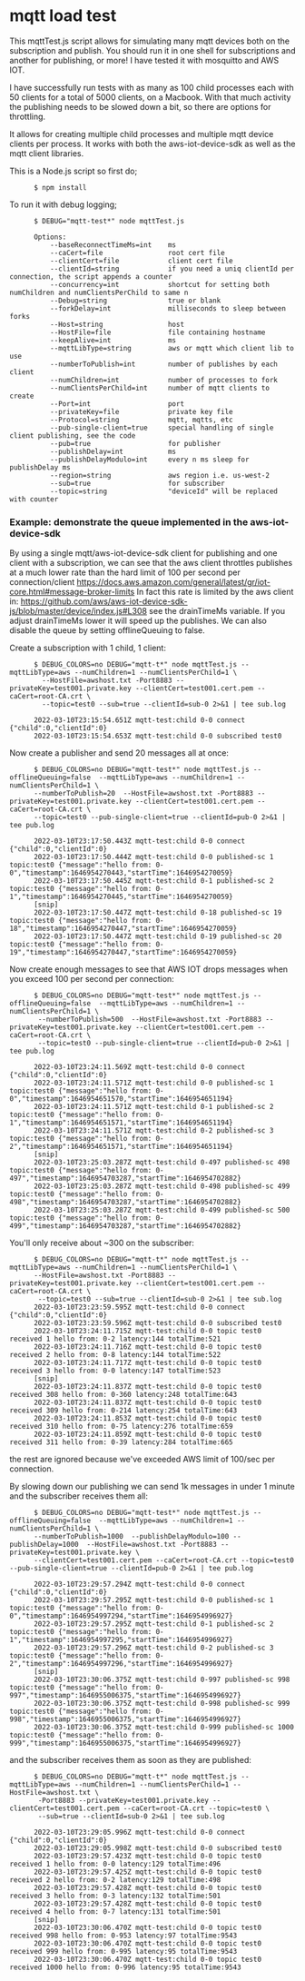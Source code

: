 
# mqtt load test

This mqttTest.js script allows for simulating many mqtt devices both on the subscription and publish. You should run it in one shell for subscriptions and another for publishing, or more! I have tested it with mosquitto and AWS IOT.

I have successfully run tests with as many as 100 child processes each with 50 clients for a total of 5000 clients, on a Macbook. With that much activity the publishing needs to be slowed down a bit, so there are options for throttling.

It allows for creating multiple child processes and multiple mqtt device clients per process. It works with both the aws-iot-device-sdk as well as the mqtt client libraries.

This is a Node.js script so first do;

```
      $ npm install
```


To run it with debug logging;

```
      $ DEBUG="mqtt-test*" node mqttTest.js

      Options:
          --baseReconnectTimeMs=int    ms
          --caCert=file                root cert file
          --clientCert=file            client cert file
          --clientId=string            if you need a uniq clientId per connection, the script appends a counter
          --concurrency=int            shortcut for setting both numChildren and numClientsPerChild to same n
          --Debug=string               true or blank
          --forkDelay=int              milliseconds to sleep between forks
          --Host=string                host
          --HostFile=file              file containing hostname
          --keepAlive=int              ms
          --mqttLibType=string         aws or mqtt which client lib to use
          --numberToPublish=int        number of publishes by each client
          --numChildren=int            number of processes to fork
          --numClientsPerChild=int     number of mqtt clients to create
          --Port=int                   port
          --privateKey=file            private key file
          --Protocol=string            mqtt, mqtts, etc
          --pub-single-client=true     special handling of single client publishing, see the code
          --pub=true                   for publisher
          --publishDelay=int           ms
          --publishDelayModulo=int     every n ms sleep for publishDelay ms
          --region=string              aws region i.e. us-west-2
          --sub=true                   for subscriber
          --topic=string               "deviceId" will be replaced with counter
```

### Example: demonstrate the queue implemented in the aws-iot-device-sdk

By using a single mqtt/aws-iot-device-sdk client for publishing and one client with a subscription, we can see that the aws client throttles publishes at a much lower rate than the hard limit of 100 per second per connection/client https://docs.aws.amazon.com/general/latest/gr/iot-core.html#message-broker-limits In fact this rate is limited by the aws client in: https://github.com/aws/aws-iot-device-sdk-js/blob/master/device/index.js#L308 see the drainTimeMs variable. If you adjust drainTimeMs lower it will speed up the publishes. We can also disable the queue by setting offlineQueuing to false.

Create a subscription with 1 child, 1 client:

```
      $ DEBUG_COLORS=no DEBUG="mqtt-t*" node mqttTest.js --mqttLibType=aws --numChildren=1 --numClientsPerChild=1 \
        --HostFile=awshost.txt -Port8883 --privateKey=test001.private.key --clientCert=test001.cert.pem --caCert=root-CA.crt \
        --topic=test0 --sub=true --clientId=sub-0 2>&1 | tee sub.log

      2022-03-10T23:15:54.651Z mqtt-test:child 0-0 connect {"child":0,"clientId":0}
      2022-03-10T23:15:54.653Z mqtt-test:child 0-0 subscribed test0
```
Now create a publisher and send 20 messages all at once:
```
      $ DEBUG_COLORS=no DEBUG="mqtt-test*" node mqttTest.js --offlineQueuing=false  --mqttLibType=aws --numChildren=1 --numClientsPerChild=1 \
      --numberToPublish=20  --HostFile=awshost.txt -Port8883 --privateKey=test001.private.key --clientCert=test001.cert.pem --caCert=root-CA.crt \
      --topic=test0 --pub-single-client=true --clientId=pub-0 2>&1 | tee pub.log

      2022-03-10T23:17:50.443Z mqtt-test:child 0-0 connect {"child":0,"clientId":0}
      2022-03-10T23:17:50.444Z mqtt-test:child 0-0 published-sc 1 topic:test0 {"message":"hello from: 0-0","timestamp":1646954270443,"startTime":1646954270059}
      2022-03-10T23:17:50.445Z mqtt-test:child 0-1 published-sc 2 topic:test0 {"message":"hello from: 0-1","timestamp":1646954270445,"startTime":1646954270059}
      [snip]
      2022-03-10T23:17:50.447Z mqtt-test:child 0-18 published-sc 19 topic:test0 {"message":"hello from: 0-18","timestamp":1646954270447,"startTime":1646954270059}
      2022-03-10T23:17:50.447Z mqtt-test:child 0-19 published-sc 20 topic:test0 {"message":"hello from: 0-19","timestamp":1646954270447,"startTime":1646954270059}
```
Now create enough messages to see that AWS IOT drops messages when you exceed 100 per second per connection:
```
      $ DEBUG_COLORS=no DEBUG="mqtt-test*" node mqttTest.js --offlineQueuing=false  --mqttLibType=aws --numChildren=1 --numClientsPerChild=1 \
       --numberToPublish=500  --HostFile=awshost.txt -Port8883 --privateKey=test001.private.key --clientCert=test001.cert.pem --caCert=root-CA.crt \
       --topic=test0 --pub-single-client=true --clientId=pub-0 2>&1 | tee pub.log

      2022-03-10T23:24:11.569Z mqtt-test:child 0-0 connect {"child":0,"clientId":0}
      2022-03-10T23:24:11.571Z mqtt-test:child 0-0 published-sc 1 topic:test0 {"message":"hello from: 0-0","timestamp":1646954651570,"startTime":1646954651194}
      2022-03-10T23:24:11.571Z mqtt-test:child 0-1 published-sc 2 topic:test0 {"message":"hello from: 0-1","timestamp":1646954651571,"startTime":1646954651194}
      2022-03-10T23:24:11.571Z mqtt-test:child 0-2 published-sc 3 topic:test0 {"message":"hello from: 0-2","timestamp":1646954651571,"startTime":1646954651194}
      [snip]
      2022-03-10T23:25:03.287Z mqtt-test:child 0-497 published-sc 498 topic:test0 {"message":"hello from: 0-497","timestamp":1646954703287,"startTime":1646954702882}
      2022-03-10T23:25:03.287Z mqtt-test:child 0-498 published-sc 499 topic:test0 {"message":"hello from: 0-498","timestamp":1646954703287,"startTime":1646954702882}
      2022-03-10T23:25:03.287Z mqtt-test:child 0-499 published-sc 500 topic:test0 {"message":"hello from: 0-499","timestamp":1646954703287,"startTime":1646954702882}
```
You'll only receive about ~300 on the subscriber:
```
      $ DEBUG_COLORS=no DEBUG="mqtt-t*" node mqttTest.js --mqttLibType=aws --numChildren=1 --numClientsPerChild=1 \
      --HostFile=awshost.txt -Port8883 --privateKey=test001.private.key --clientCert=test001.cert.pem --caCert=root-CA.crt \
       --topic=test0 --sub=true --clientId=sub-0 2>&1 | tee sub.log
      2022-03-10T23:23:59.595Z mqtt-test:child 0-0 connect {"child":0,"clientId":0}
      2022-03-10T23:23:59.596Z mqtt-test:child 0-0 subscribed test0
      2022-03-10T23:24:11.715Z mqtt-test:child 0-0 topic test0 received 1 hello from: 0-2 latency:144 totalTime:521
      2022-03-10T23:24:11.716Z mqtt-test:child 0-0 topic test0 received 2 hello from: 0-8 latency:144 totalTime:522
      2022-03-10T23:24:11.717Z mqtt-test:child 0-0 topic test0 received 3 hello from: 0-0 latency:147 totalTime:523
      [snip]
      2022-03-10T23:24:11.837Z mqtt-test:child 0-0 topic test0 received 308 hello from: 0-360 latency:248 totalTime:643
      2022-03-10T23:24:11.837Z mqtt-test:child 0-0 topic test0 received 309 hello from: 0-214 latency:254 totalTime:643
      2022-03-10T23:24:11.853Z mqtt-test:child 0-0 topic test0 received 310 hello from: 0-75 latency:276 totalTime:659
      2022-03-10T23:24:11.859Z mqtt-test:child 0-0 topic test0 received 311 hello from: 0-39 latency:284 totalTime:665
```
the rest are ignored because we've exceeded AWS limit of 100/sec per connection.

By slowing down our publishing we can send 1k messages in under 1 minute and the subscriber receives them all:
```
      $ DEBUG_COLORS=no DEBUG="mqtt-test*" node mqttTest.js --offlineQueuing=false  --mqttLibType=aws --numChildren=1 --numClientsPerChild=1 \
      --numberToPublish=1000  --publishDelayModulo=100 --publishDelay=1000  --HostFile=awshost.txt -Port8883 --privateKey=test001.private.key \
      --clientCert=test001.cert.pem --caCert=root-CA.crt --topic=test0 --pub-single-client=true --clientId=pub-0 2>&1 | tee pub.log

      2022-03-10T23:29:57.294Z mqtt-test:child 0-0 connect {"child":0,"clientId":0}
      2022-03-10T23:29:57.295Z mqtt-test:child 0-0 published-sc 1 topic:test0 {"message":"hello from: 0-0","timestamp":1646954997294,"startTime":1646954996927}
      2022-03-10T23:29:57.295Z mqtt-test:child 0-1 published-sc 2 topic:test0 {"message":"hello from: 0-1","timestamp":1646954997295,"startTime":1646954996927}
      2022-03-10T23:29:57.296Z mqtt-test:child 0-2 published-sc 3 topic:test0 {"message":"hello from: 0-2","timestamp":1646954997296,"startTime":1646954996927}
      [snip]
      2022-03-10T23:30:06.375Z mqtt-test:child 0-997 published-sc 998 topic:test0 {"message":"hello from: 0-997","timestamp":1646955006375,"startTime":1646954996927}
      2022-03-10T23:30:06.375Z mqtt-test:child 0-998 published-sc 999 topic:test0 {"message":"hello from: 0-998","timestamp":1646955006375,"startTime":1646954996927}
      2022-03-10T23:30:06.375Z mqtt-test:child 0-999 published-sc 1000 topic:test0 {"message":"hello from: 0-999","timestamp":1646955006375,"startTime":1646954996927}
```
and the subscriber receives them as soon as they are published:
```
      $ DEBUG_COLORS=no DEBUG="mqtt-t*" node mqttTest.js --mqttLibType=aws --numChildren=1 --numClientsPerChild=1 --HostFile=awshost.txt \
       -Port8883 --privateKey=test001.private.key --clientCert=test001.cert.pem --caCert=root-CA.crt --topic=test0 \
       --sub=true --clientId=sub-0 2>&1 | tee sub.log

      2022-03-10T23:29:05.996Z mqtt-test:child 0-0 connect {"child":0,"clientId":0}
      2022-03-10T23:29:05.998Z mqtt-test:child 0-0 subscribed test0
      2022-03-10T23:29:57.423Z mqtt-test:child 0-0 topic test0 received 1 hello from: 0-0 latency:129 totalTime:496
      2022-03-10T23:29:57.425Z mqtt-test:child 0-0 topic test0 received 2 hello from: 0-2 latency:129 totalTime:498
      2022-03-10T23:29:57.428Z mqtt-test:child 0-0 topic test0 received 3 hello from: 0-3 latency:132 totalTime:501
      2022-03-10T23:29:57.428Z mqtt-test:child 0-0 topic test0 received 4 hello from: 0-7 latency:131 totalTime:501
      [snip]
      2022-03-10T23:30:06.470Z mqtt-test:child 0-0 topic test0 received 998 hello from: 0-953 latency:97 totalTime:9543
      2022-03-10T23:30:06.470Z mqtt-test:child 0-0 topic test0 received 999 hello from: 0-995 latency:95 totalTime:9543
      2022-03-10T23:30:06.470Z mqtt-test:child 0-0 topic test0 received 1000 hello from: 0-996 latency:95 totalTime:9543
```
